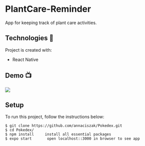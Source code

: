 # PlantCare-Reminder
App for keeping track of plant care activities.
                          
## Technologies 🔧
Project is created with:
* React Native

## Demo 📺
  <img src="/assets/plant_care.gif"/>

## Setup
To run this project, follow the instructions below:

```
$ git clone https://github.com/annaciszak/Pokedex.git
$ cd Pokedex/
$ npm install     install all essential packages
$ expo start       open localhost::3000 in browser to see app
```
